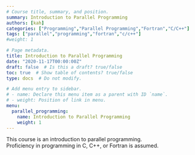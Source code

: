 ```yaml
---
# Course title, summary, and position.
summary: Introduction to Parallel Programming
authors: [kah]
categories: ["Programming","Parallel Programming","Fortran","C/C++"]
tags: ["parallel","programming","fortran","c/c++"]
#weight: 1

# Page metadata.
title: Introduction to Parallel Programming
date: "2020-11-17T00:00:00Z"
draft: false  # Is this a draft? true/false
toc: true  # Show table of contents? true/false
type: docs  # Do not modify.

# Add menu entry to sidebar.
# - name: Declare this menu item as a parent with ID `name`.
# - weight: Position of link in menu.
menu:
  parallel_programming:
    name: Introduction to Parallel Programming
    weight: 1
---
```


This course is an introduction to parallel programming.  
Proficiency in programming in C, C++, or Fortran is assumed.

